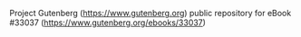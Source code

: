 Project Gutenberg (https://www.gutenberg.org) public repository for eBook #33037 (https://www.gutenberg.org/ebooks/33037)

